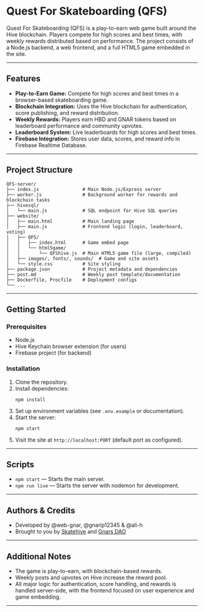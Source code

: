 # Quest For Skateboarding (QFS)

Quest For Skateboarding (QFS) is a play-to-earn web game built around the Hive blockchain. Players compete for high scores and best times, with weekly rewards distributed based on performance. The project consists of a Node.js backend, a web frontend, and a full HTML5 game embedded in the site.

---

## Features
- **Play-to-Earn Game:** Compete for high scores and best times in a browser-based skateboarding game.
- **Blockchain Integration:** Uses the Hive blockchain for authentication, score publishing, and reward distribution.
- **Weekly Rewards:** Players earn HBD and GNAR tokens based on leaderboard performance and community upvotes.
- **Leaderboard System:** Live leaderboards for high scores and best times.
- **Firebase Integration:** Stores user data, scores, and reward info in Firebase Realtime Database.

---

## Project Structure

```
QFS-server/
├── index.js                # Main Node.js/Express server
├── worker.js               # Background worker for rewards and blockchain tasks
├── hivesql/
│   └── main.js             # SQL endpoint for Hive SQL queries
├── website/
│   ├── main.html           # Main landing page
│   ├── main.js             # Frontend logic (login, leaderboard, voting)
│   ├── QFS/
│   │   ├── index.html      # Game embed page
│   │   └── html5game/
│   │       └── QFShive.js  # Main HTML5 game file (large, compiled)
│   ├── images/, fonts/, sounds/  # Game and site assets
│   └── style.css           # Site styling
├── package.json            # Project metadata and dependencies
├── post.md                 # Weekly post template/documentation
├── Dockerfile, Procfile    # Deployment configs
└── ...
```

---

## Getting Started

### Prerequisites
- Node.js
- Hive Keychain browser extension (for users)
- Firebase project (for backend)

### Installation
1. Clone the repository.
2. Install dependencies:
   ```
   npm install
   ```
3. Set up environment variables (see `.env.example` or documentation).
4. Start the server:
   ```
   npm start
   ```
5. Visit the site at `http://localhost:PORT` (default port as configured).

---

## Scripts
- `npm start` — Starts the main server.
- `npm run live` — Starts the server with nodemon for development.

---

## Authors & Credits
- Developed by @web-gnar, @gnarip12345 & @ali-h
- Brought to you by [Skatehive](https://skatehive.app) and [Gnars DAO](https://www.gnars.wtf/)

---

## Additional Notes
- The game is play-to-earn, with blockchain-based rewards.
- Weekly posts and upvotes on Hive increase the reward pool.
- All major logic for authentication, score handling, and rewards is handled server-side, with the frontend focused on user experience and game embedding.

--- 